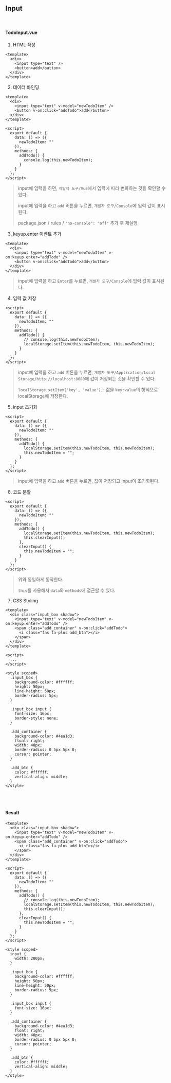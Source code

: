 ## Input

<br>

#### TodoInput.vue

1. HTML 작성

```vue
<template>
  <div>
    <input type="text" />
    <button>add</button>
  </div>
</template>
```

2. 데이터 바인딩

```vue
<template>
  <div>
    <input type="text" v-model="newTodoItem" />
    <button v-on:click="addTodo">add</button>
  </div>
</template>

<script>
  export default {
    data: () => ({
      newTodoItem: ""
    }),
    methods: {
      addTodo() {
        console.log(this.newTodoItem);
      }
    }
  };
</script>
```

> input에 입력을 하면, `개발자 도구/Vue`에서 입력에 따라 변화하는 것을 확인할 수 있다.
>
> input에 입력을 하고 `add` 버튼을 누르면, `개발자 도구/Console`에 입력 값이 표시된다.
>
> package.json / rules / `"no-console": "off"` 추가 후 재실행

3. keyup\.enter 이벤트 추가

```vue
<template>
  <div>
    <input type="text" v-model="newTodoItem" v-on:keyup.enter="addTodo" />
    <button v-on:click="addTodo">add</button>
  </div>
</template>
```

> input에 입력을 하고 `Enter`를 누르면, `개발자 도구/Console`에 입력 값이 표시된다.

4. 입력 값 저장

```vue
<script>
  export default {
    data: () => ({
      newTodoItem: ""
    }),
    methods: {
      addTodo() {
        // console.log(this.newTodoItem);
        localStorage.setItem(this.newTodoItem, this.newTodoItem);
      }
    }
  };
</script>
```

> input에 입력을 하고 `add` 버튼을 누르면, `개발자 도구/Application/Local Storage/http://localhost:8080`에 값이 저장되는 것을 확인할 수 있다.
>
> `localStorage.setItem('key', 'value');`: 값을 `key:value`의 형식으로 localStorage에 저장한다.

5. input 초기화

```vue
<script>
  export default {
    data: () => ({
      newTodoItem: ""
    }),
    methods: {
      addTodo() {
        localStorage.setItem(this.newTodoItem, this.newTodoItem);
        this.newTodoItem = "";
      }
    }
  };
</script>
```

> input에 입력을 하고 `add` 버튼을 누르면, 값이 저장되고 input이 초기화된다.

6. 코드 분할

```vue
<script>
  export default {
    data: () => ({
      newTodoItem: ""
    }),
    methods: {
      addTodo() {
        localStorage.setItem(this.newTodoItem, this.newTodoItem);
        this.clearInput();
      },
      clearInput() {
        this.newTodoItem = "";
      }
    }
  };
</script>
```

> 위와 동일하게 동작한다.
>
> `this`를 사용해서 `data`와 `methods`에 접근할 수 있다.

7. CSS Styling

```vue
<template>
  <div class="input_box shadow">
    <input type="text" v-model="newTodoItem" v-on:keyup.enter="addTodo" />
    <span class="add_container" v-on:click="addTodo">
      <i class="fas fa-plus add_btn"></i>
    </span>
  </div>
</template>

<script>
  ...
</script>

<style scoped>
  .input_box {
    background-color: #ffffff;
    height: 50px;
    line-height: 50px;
    border-radius: 5px;
  }
  
  .input_box input {
    font-size: 16px;
    border-style: none;
  }
  
  .add_container {
    background-color: #4ea1d3;
    float: right;
    width: 48px;
    border-radius: 0 5px 5px 0;
    cursor: pointer;
  }
  
  .add_btn {
    color: #ffffff;
    vertical-align: middle;
  }
</style>
```

<br>

<br>

#### Result

```vue
<template>
  <div class="input_box shadow">
    <input type="text" v-model="newTodoItem" v-on:keyup.enter="addTodo" />
    <span class="add_container" v-on:click="addTodo">
      <i class="fas fa-plus add_btn"></i>
    </span>
  </div>
</template>

<script>
  export default {
    data: () => ({
      newTodoItem: ""
    }),
    methods: {
      addTodo() {
        // console.log(this.newTodoItem);
        localStorage.setItem(this.newTodoItem, this.newTodoItem);
        this.clearInput();
      },
      clearInput() {
        this.newTodoItem = "";
      }
    }
  };
</script>

<style scoped>
  input {
    width: 200px;
  }
  
  .input_box {
    background-color: #ffffff;
    height: 50px;
    line-height: 50px;
    border-radius: 5px;
  }
  
  .input_box input {
    font-size: 16px;
  }
  
  .add_container {
    background-color: #4ea1d3;
    float: right;
    width: 48px;
    border-radius: 0 5px 5px 0;
    cursor: pointer;
  }
  
  .add_btn {
    color: #ffffff;
    vertical-align: middle;
  }
</style>
```

<br>

<br>